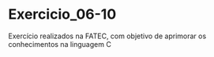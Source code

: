 # Exercicio_06-10
Exercício realizados na FATEC, com objetivo de aprimorar os conhecimentos na linguagem C
